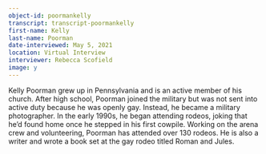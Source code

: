 ```yaml
---
object-id: poormankelly  
transcript: transcript-poormankelly  
first-name: Kelly
last-name: Poorman
date-interviewed: May 5, 2021
location: Virtual Interview
interviewer: Rebecca Scofield
image: y
---
```

Kelly Poorman grew up in Pennsylvania and is an active member of his church. After high school, Poorman joined the military but was not sent into active duty because he was openly gay. Instead, he became a military photographer. In the early 1990s, he began attending rodeos, joking that he’d found home once he stepped in his first cowpile. Working on the arena crew and volunteering, Poorman has attended over 130 rodeos. He is also a writer and wrote a book set at the gay rodeo titled Roman and Jules.
